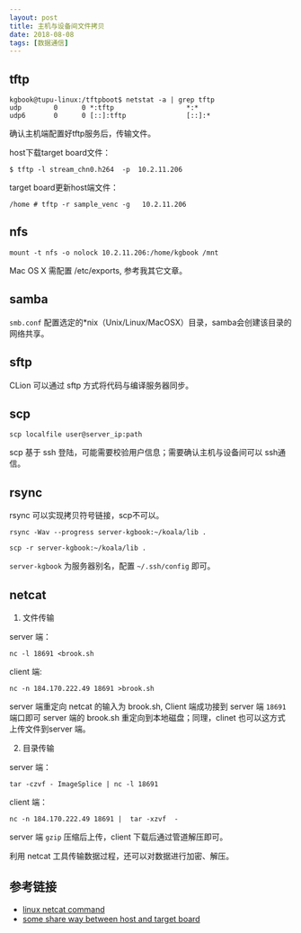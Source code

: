 ```yaml
---
layout: post
title: 主机与设备间文件拷贝
date: 2018-08-08
tags: [数据通信]
---
```


## tftp ##

```
kgbook@tupu-linux:/tftpboot$ netstat -a | grep tftp
udp        0      0 *:tftp                  *:*                                
udp6       0      0 [::]:tftp               [::]:* 
```

确认主机端配置好tftp服务后，传输文件。

host下载target board文件：

```shell
$ tftp -l stream_chn0.h264  -p  10.2.11.206
```

target board更新host端文件：

```shell
/home # tftp -r sample_venc -g   10.2.11.206
```

## nfs ##

```shell
mount -t nfs -o nolock 10.2.11.206:/home/kgbook /mnt

```
Mac OS X 需配置 /etc/exports, 参考我其它文章。

## samba ##

`smb.conf` 配置选定的*nix（Unix/Linux/MacOSX）目录，samba会创建该目录的网络共享。

## sftp ##

CLion 可以通过 sftp 方式将代码与编译服务器同步。

## scp ##

```shell
scp localfile user@server_ip:path
```

scp 基于 ssh 登陆，可能需要校验用户信息；需要确认主机与设备间可以 ssh通信。

## rsync ##

rsync 可以实现拷贝符号链接，scp不可以。

```shell
rsync -Wav --progress server-kgbook:~/koala/lib .
```

```shell
scp -r server-kgbook:~/koala/lib .
```

`server-kgbook` 为服务器别名，配置 `~/.ssh/config` 即可。

## netcat ##

1. 文件传输

server 端：

```shell
nc -l 18691 <brook.sh 
```

client 端:

```shell
nc -n 184.170.222.49 18691 >brook.sh
```

server 端重定向 netcat 的输入为 brook.sh, Client 端成功接到 server 端 `18691` 端口即可 server 端的 brook.sh 重定向到本地磁盘；同理，clinet 也可以这方式上传文件到server 端。

2. 目录传输

server 端：

```shell
tar -czvf - ImageSplice | nc -l 18691
```

client 端：

```shell
nc -n 184.170.222.49 18691 |  tar -xzvf  -
```

server 端 `gzip` 压缩后上传，client 下载后通过管道解压即可。

利用 netcat 工具传输数据过程，还可以对数据进行加密、解压。

## 参考链接

- [linux netcat command](https://www.oschina.net/translate/linux-netcat-command)
- [some share way between host and target board](http://www.latelee.org/using-gnu-linux/some-share-way-between-host-and-target-board.html)